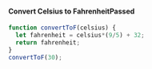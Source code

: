 #### Convert Celsius to FahrenheitPassed

```js
function convertToF(celsius) {
  let fahrenheit = celsius*(9/5) + 32;
  return fahrenheit;
}
convertToF(30);
```
